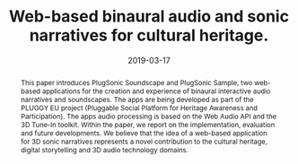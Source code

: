 ---
layout        : default-publication
title         : "Web-based binaural audio and sonic narratives for cultural heritage."
collection    : publications
permalink     : /publications/2019-03-17-comunita2019web-based

abstract      : "This paper introduces PlugSonic Soundscape and PlugSonic Sample, two web-based applications for the creation and experience of binaural interactive audio narratives and soundscapes. The apps are being developed as part of the PLUGGY EU project (Pluggable Social Platform for Heritage Awareness and Participation). The apps audio processing is based on the Web Audio API and the 3D Tune-In toolkit. Within the paper, we report on the implementation, evaluation and future developments. We believe that the idea of a web-based application for 3D sonic narratives represents a novel contribution to the cultural heritage, digital storytelling and 3D audio technology domains."

date          : 2019-03-17
venue         : '2019 AES International Conference on Immersive and Interactive Audio (March 2019)'
paperurl      : '/files/comunita2019web-based-paper.pdf'
image         : '/files/comunita2019web-based.png'
imagewidth    : 100.0
poster        : '/files/comunita2019web-based-poster.pdf'
presentation  : 
code          :
data          : 
dataname      : 
categories    : 
citation      : 'Comunità, M., Gerino, A., Lim, V., Picinali, L. <b>"Web-based binaural audio and sonic narratives for cultural heritage"</b> - <i>Audio Engineering Society Conference: 2019 AES International Conference on Immersive and Interactive Audio. Audio Engineering Society, 2019</i>'
author_profile: true
---